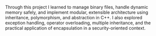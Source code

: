 Through this project I learned to manage binary files, handle dynamic memory safely, and implement modular, extensible architecture using inheritance, polymorphism, and abstraction in C++. I also explored exception handling, operator overloading, multiple inheritance, and the practical application of encapsulation in a security-oriented context.
